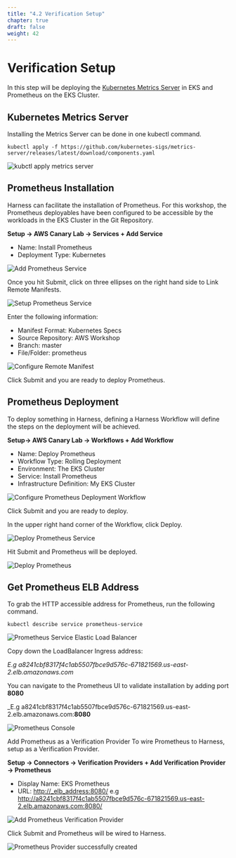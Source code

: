 ```yaml
---
title: "4.2 Verification Setup"
chapter: true
draft: false
weight: 42
---
```


# Verification Setup 

In this step will be deploying the [Kubernetes Metrics Server](https://docs.aws.amazon.com/eks/latest/userguide/metrics-server.html) in EKS and Prometheus on the EKS Cluster.

## Kubernetes Metrics Server
Installing the Metrics Server can be done in one kubectl command. 

    kubectl apply -f https://github.com/kubernetes-sigs/metrics-server/releases/latest/download/components.yaml

![kubctl apply metrics server](../images/install_metrics_server.png)

## Prometheus Installation

Harness can facilitate the installation of Prometheus. For this workshop, the Prometheus deployables have been configured to be accessible by the workloads in the  EKS Cluster in the Git Repository. 

**Setup -> AWS Canary Lab -> Services  + Add Service**

* Name: Install Prometheus 
* Deployment Type: Kubernetes

![Add Prometheus Service](../images/prometheus_service.png)

Once you hit Submit, click on three ellipses on the right hand side to Link Remote Manifests. 

![Setup Prometheus Service](../images/prometheus_service_setup.png)

Enter the following information:
* Manifest Format: Kubernetes Specs
* Source Repository: AWS Workshop
* Branch: master
* File/Folder: prometheus

![Configure Remote Manifest](../images/remote_manifest.png)

Click Submit and you are ready to deploy Prometheus. 

## Prometheus Deployment

To deploy something in Harness, defining a Harness Workflow will define the steps on the deployment will be achieved. 

**Setup-> AWS Canary Lab -> Workflows + Add Workflow**

* Name: Deploy Prometheus
* Workflow Type: Rolling Deployment
* Environment: The EKS Cluster
* Service: Install Prometheus
* Infrastructure Definition: My EKS Cluster

![Configure Prometheus Deployment Workflow](../images/prometheus_workflow.png)

Click Submit and you are ready to deploy.

In the upper right hand corner of the Workflow, click Deploy.  

![Deploy Prometheus Service](../images/new_deployment.png)

Hit Submit and Prometheus will be deployed. 

![Deploy Prometheus](../images/deployment_prometheus.png)

## Get Prometheus ELB Address

To grab the HTTP accessible address for Prometheus, run the following command.

    kubectl describe service prometheus-service

![Prometheus Service Elastic Load Balancer](../images/prometheus_elb.png)

Copy down the LoadBalancer Ingress address:</p>
_E.g a8241cbf8317f4c1ab5507fbce9d576c-671821569.us-east-2.elb.amazonaws.com_

You can navigate to the Prometheus UI to validate installation by adding port **8080** </p>
_E.g a8241cbf8317f4c1ab5507fbce9d576c-671821569.us-east-2.elb.amazonaws.com:**8080**

![Prometheus Console](../images/prometheus_console.png)

Add Prometheus as a Verification Provider
To wire Prometheus to Harness, setup as a Verification Provider. 

**Setup -> Connectors -> Verification Providers + Add Verification Provider -> Prometheus**

* Display Name: EKS Prometheus 
* URL: <http://_elb_address:8080/> e.g http://a8241cbf8317f4c1ab5507fbce9d576c-671821569.us-east-2.elb.amazonaws.com:8080/

![Add Prometheus Verification Provider](../images/prometheus_provider.png)

Click Submit and Prometheus will be wired to Harness.

![Prometheus Provider successfully created ](../images/prometheus_provider_completed.png)
